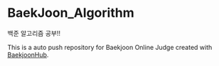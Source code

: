 # BaekJoon_Algorithm
백준 알고리즘 공부!!

This is a auto push repository for Baekjoon Online Judge created with [BaekjoonHub](https://github.com/BaekjoonHub/BaekjoonHub).

